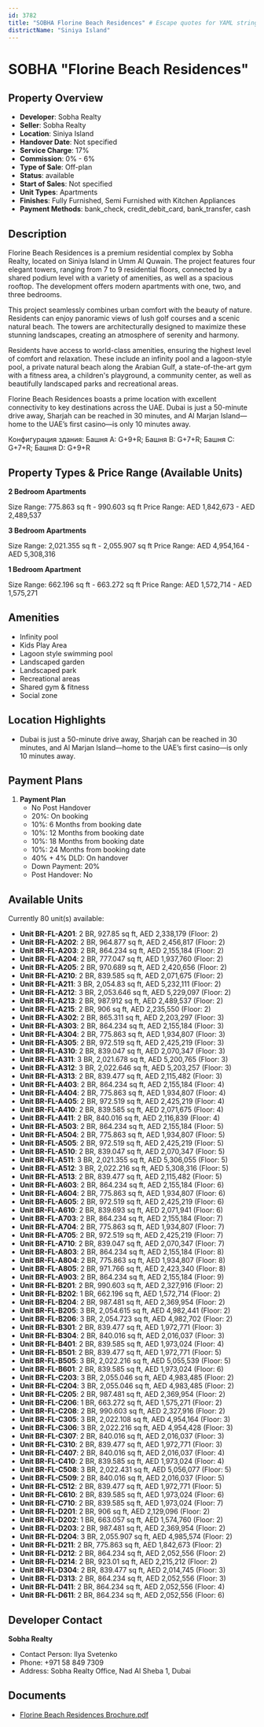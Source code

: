 ```yaml
---
id: 3782
title: "SOBHA Florine Beach Residences" # Escape quotes for YAML string
districtName: "Siniya Island"
---
```


# SOBHA "Florine Beach Residences"

## Property Overview
- **Developer**: Sobha Realty
- **Seller**: Sobha Realty
- **Location**: Siniya Island
- **Handover Date**: Not specified
- **Service Charge**: 17%
- **Commission**: 0% - 6%
- **Type of Sale**: Off-plan
- **Status**: available
- **Start of Sales**: Not specified
- **Unit Types**: Apartments
- **Finishes**: Fully Furnished, Semi Furnished with Kitchen Appliances
- **Payment Methods**: bank_check, credit_debit_card, bank_transfer, cash

## Description
Florine Beach Residences is a premium residential complex by Sobha Realty, located on Siniya Island in Umm Al Quwain. The project features four elegant towers, ranging from 7 to 9 residential floors, connected by a shared podium level with a variety of amenities, as well as a spacious rooftop. The development offers modern apartments with one, two, and three bedrooms.

This project seamlessly combines urban comfort with the beauty of nature. Residents can enjoy panoramic views of lush golf courses and a scenic natural beach. The towers are architecturally designed to maximize these stunning landscapes, creating an atmosphere of serenity and harmony.

Residents have access to world-class amenities, ensuring the highest level of comfort and relaxation. These include an infinity pool and a lagoon-style pool, a private natural beach along the Arabian Gulf, a state-of-the-art gym with a fitness area, a children's playground, a community center, as well as beautifully landscaped parks and recreational areas.

Florine Beach Residences boasts a prime location with excellent connectivity to key destinations across the UAE. Dubai is just a 50-minute drive away, Sharjah can be reached in 30 minutes, and Al Marjan Island—home to the UAE’s first casino—is only 10 minutes away.

Конфигурация здания: Башня A: G+9+R; Башня B: G+7+R; Башня C: G+7+R; Башня D: G+9+R

## Property Types & Price Range (Available Units)
**2 Bedroom Apartments**

Size Range: 775.863 sq ft - 990.603 sq ft
Price Range: AED 1,842,673 - AED 2,489,537

**3 Bedroom Apartments**

Size Range: 2,021.355 sq ft - 2,055.907 sq ft
Price Range: AED 4,954,164 - AED 5,308,316

**1 Bedroom Apartment**

Size Range: 662.196 sq ft - 663.272 sq ft
Price Range: AED 1,572,714 - AED 1,575,271

## Amenities
- Infinity pool
- Kids Play Area
- Lagoon style swimming pool
- Landscaped garden
- Landscaped park
- Recreational areas
- Shared gym & fitness
- Social zone

## Location Highlights
- Dubai is just a 50-minute drive away, Sharjah can be reached in 30 minutes, and Al Marjan Island—home to the UAE’s first casino—is only 10 minutes away.

## Payment Plans
1. **Payment Plan**
   - No Post Handover
   - 20%: On booking
   - 10%: 6 Months from booking date
   - 10%: 12 Months from booking date
   - 10%: 18 Months from booking date
   - 10%: 24 Months from booking date
   - 40% + 4% DLD: On handover
   - Down Payment: 20%
   - Post Handover: No

## Available Units
Currently 80 unit(s) available:
- **Unit BR-FL-A201**: 2 BR, 927.85 sq ft, AED 2,338,179 (Floor: 2)
- **Unit BR-FL-A202**: 2 BR, 964.877 sq ft, AED 2,456,817 (Floor: 2)
- **Unit BR-FL-A203**: 2 BR, 864.234 sq ft, AED 2,155,184 (Floor: 2)
- **Unit BR-FL-A204**: 2 BR, 777.047 sq ft, AED 1,937,760 (Floor: 2)
- **Unit BR-FL-A205**: 2 BR, 970.689 sq ft, AED 2,420,656 (Floor: 2)
- **Unit BR-FL-A210**: 2 BR, 839.585 sq ft, AED 2,071,675 (Floor: 2)
- **Unit BR-FL-A211**: 3 BR, 2,054.83 sq ft, AED 5,232,111 (Floor: 2)
- **Unit BR-FL-A212**: 3 BR, 2,053.646 sq ft, AED 5,229,097 (Floor: 2)
- **Unit BR-FL-A213**: 2 BR, 987.912 sq ft, AED 2,489,537 (Floor: 2)
- **Unit BR-FL-A215**: 2 BR, 906 sq ft, AED 2,235,550 (Floor: 2)
- **Unit BR-FL-A302**: 2 BR, 865.311 sq ft, AED 2,203,297 (Floor: 3)
- **Unit BR-FL-A303**: 2 BR, 864.234 sq ft, AED 2,155,184 (Floor: 3)
- **Unit BR-FL-A304**: 2 BR, 775.863 sq ft, AED 1,934,807 (Floor: 3)
- **Unit BR-FL-A305**: 2 BR, 972.519 sq ft, AED 2,425,219 (Floor: 3)
- **Unit BR-FL-A310**: 2 BR, 839.047 sq ft, AED 2,070,347 (Floor: 3)
- **Unit BR-FL-A311**: 3 BR, 2,021.678 sq ft, AED 5,200,765 (Floor: 3)
- **Unit BR-FL-A312**: 3 BR, 2,022.646 sq ft, AED 5,203,257 (Floor: 3)
- **Unit BR-FL-A313**: 2 BR, 839.477 sq ft, AED 2,115,482 (Floor: 3)
- **Unit BR-FL-A403**: 2 BR, 864.234 sq ft, AED 2,155,184 (Floor: 4)
- **Unit BR-FL-A404**: 2 BR, 775.863 sq ft, AED 1,934,807 (Floor: 4)
- **Unit BR-FL-A405**: 2 BR, 972.519 sq ft, AED 2,425,219 (Floor: 4)
- **Unit BR-FL-A410**: 2 BR, 839.585 sq ft, AED 2,071,675 (Floor: 4)
- **Unit BR-FL-A411**: 2 BR, 840.016 sq ft, AED 2,116,839 (Floor: 4)
- **Unit BR-FL-A503**: 2 BR, 864.234 sq ft, AED 2,155,184 (Floor: 5)
- **Unit BR-FL-A504**: 2 BR, 775.863 sq ft, AED 1,934,807 (Floor: 5)
- **Unit BR-FL-A505**: 2 BR, 972.519 sq ft, AED 2,425,219 (Floor: 5)
- **Unit BR-FL-A510**: 2 BR, 839.047 sq ft, AED 2,070,347 (Floor: 5)
- **Unit BR-FL-A511**: 3 BR, 2,021.355 sq ft, AED 5,306,055 (Floor: 5)
- **Unit BR-FL-A512**: 3 BR, 2,022.216 sq ft, AED 5,308,316 (Floor: 5)
- **Unit BR-FL-A513**: 2 BR, 839.477 sq ft, AED 2,115,482 (Floor: 5)
- **Unit BR-FL-A603**: 2 BR, 864.234 sq ft, AED 2,155,184 (Floor: 6)
- **Unit BR-FL-A604**: 2 BR, 775.863 sq ft, AED 1,934,807 (Floor: 6)
- **Unit BR-FL-A605**: 2 BR, 972.519 sq ft, AED 2,425,219 (Floor: 6)
- **Unit BR-FL-A610**: 2 BR, 839.693 sq ft, AED 2,071,941 (Floor: 6)
- **Unit BR-FL-A703**: 2 BR, 864.234 sq ft, AED 2,155,184 (Floor: 7)
- **Unit BR-FL-A704**: 2 BR, 775.863 sq ft, AED 1,934,807 (Floor: 7)
- **Unit BR-FL-A705**: 2 BR, 972.519 sq ft, AED 2,425,219 (Floor: 7)
- **Unit BR-FL-A710**: 2 BR, 839.047 sq ft, AED 2,070,347 (Floor: 7)
- **Unit BR-FL-A803**: 2 BR, 864.234 sq ft, AED 2,155,184 (Floor: 8)
- **Unit BR-FL-A804**: 2 BR, 775.863 sq ft, AED 1,934,807 (Floor: 8)
- **Unit BR-FL-A805**: 2 BR, 971.766 sq ft, AED 2,423,340 (Floor: 8)
- **Unit BR-FL-A903**: 2 BR, 864.234 sq ft, AED 2,155,184 (Floor: 9)
- **Unit BR-FL-B201**: 2 BR, 990.603 sq ft, AED 2,327,916 (Floor: 2)
- **Unit BR-FL-B202**: 1 BR, 662.196 sq ft, AED 1,572,714 (Floor: 2)
- **Unit BR-FL-B204**: 2 BR, 987.481 sq ft, AED 2,369,954 (Floor: 2)
- **Unit BR-FL-B205**: 3 BR, 2,054.615 sq ft, AED 4,982,441 (Floor: 2)
- **Unit BR-FL-B206**: 3 BR, 2,054.723 sq ft, AED 4,982,702 (Floor: 2)
- **Unit BR-FL-B301**: 2 BR, 839.477 sq ft, AED 1,972,771 (Floor: 3)
- **Unit BR-FL-B304**: 2 BR, 840.016 sq ft, AED 2,016,037 (Floor: 3)
- **Unit BR-FL-B401**: 2 BR, 839.585 sq ft, AED 1,973,024 (Floor: 4)
- **Unit BR-FL-B501**: 2 BR, 839.477 sq ft, AED 1,972,771 (Floor: 5)
- **Unit BR-FL-B505**: 3 BR, 2,022.216 sq ft, AED 5,055,539 (Floor: 5)
- **Unit BR-FL-B601**: 2 BR, 839.585 sq ft, AED 1,973,024 (Floor: 6)
- **Unit BR-FL-C203**: 3 BR, 2,055.046 sq ft, AED 4,983,485 (Floor: 2)
- **Unit BR-FL-C204**: 3 BR, 2,055.046 sq ft, AED 4,983,485 (Floor: 2)
- **Unit BR-FL-C205**: 2 BR, 987.481 sq ft, AED 2,369,954 (Floor: 2)
- **Unit BR-FL-C206**: 1 BR, 663.272 sq ft, AED 1,575,271 (Floor: 2)
- **Unit BR-FL-C208**: 2 BR, 990.603 sq ft, AED 2,327,916 (Floor: 2)
- **Unit BR-FL-C305**: 3 BR, 2,022.108 sq ft, AED 4,954,164 (Floor: 3)
- **Unit BR-FL-C306**: 3 BR, 2,022.216 sq ft, AED 4,954,428 (Floor: 3)
- **Unit BR-FL-C307**: 2 BR, 840.016 sq ft, AED 2,016,037 (Floor: 3)
- **Unit BR-FL-C310**: 2 BR, 839.477 sq ft, AED 1,972,771 (Floor: 3)
- **Unit BR-FL-C407**: 2 BR, 840.016 sq ft, AED 2,016,037 (Floor: 4)
- **Unit BR-FL-C410**: 2 BR, 839.585 sq ft, AED 1,973,024 (Floor: 4)
- **Unit BR-FL-C508**: 3 BR, 2,022.431 sq ft, AED 5,056,077 (Floor: 5)
- **Unit BR-FL-C509**: 2 BR, 840.016 sq ft, AED 2,016,037 (Floor: 5)
- **Unit BR-FL-C512**: 2 BR, 839.477 sq ft, AED 1,972,771 (Floor: 5)
- **Unit BR-FL-C610**: 2 BR, 839.585 sq ft, AED 1,973,024 (Floor: 6)
- **Unit BR-FL-C710**: 2 BR, 839.585 sq ft, AED 1,973,024 (Floor: 7)
- **Unit BR-FL-D201**: 2 BR, 906 sq ft, AED 2,129,096 (Floor: 2)
- **Unit BR-FL-D202**: 1 BR, 663.057 sq ft, AED 1,574,760 (Floor: 2)
- **Unit BR-FL-D203**: 2 BR, 987.481 sq ft, AED 2,369,954 (Floor: 2)
- **Unit BR-FL-D204**: 3 BR, 2,055.907 sq ft, AED 4,985,574 (Floor: 2)
- **Unit BR-FL-D211**: 2 BR, 775.863 sq ft, AED 1,842,673 (Floor: 2)
- **Unit BR-FL-D212**: 2 BR, 864.234 sq ft, AED 2,052,556 (Floor: 2)
- **Unit BR-FL-D214**: 2 BR, 923.01 sq ft, AED 2,215,212 (Floor: 2)
- **Unit BR-FL-D304**: 2 BR, 839.477 sq ft, AED 2,014,745 (Floor: 3)
- **Unit BR-FL-D313**: 2 BR, 864.234 sq ft, AED 2,052,556 (Floor: 3)
- **Unit BR-FL-D411**: 2 BR, 864.234 sq ft, AED 2,052,556 (Floor: 4)
- **Unit BR-FL-D611**: 2 BR, 864.234 sq ft, AED 2,052,556 (Floor: 6)

## Developer Contact
**Sobha Realty**
- Contact Person: Ilya Svetenko
- Phone: +971 58 849 7309
- Address: Sobha Realty Office, Nad Al Sheba 1, Dubai

## Documents
- [Florine Beach Residences Brochure.pdf](https://cdn.geniemap.net/2024/12/12/Et9q6hIF7OvljMvGKyrG8rDHRJ4NiyOhEQF9h1qe.pdf)

